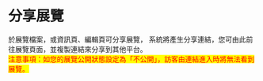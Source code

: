 # 分享展覽

於展覽檔案，或資訊頁、編輯頁可分享展覽， 系統將產生分享連結，您可由此前往展覽頁面，並複製連結來分享到其他平台。 \
<mark style="color:red;">注意事項：如您的展覽公開狀態設定為「不公開」，訪客由連結進入時將無法看到展覽。</mark>
